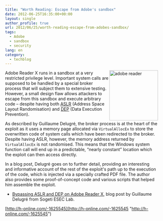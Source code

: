 ```yaml
---
title: "Worth Reading: Escape from Adobe's sandbox"
date: 2012-06-25T16:35:00+00:00
layout: single
author_profile: true
url: 2012/06/25/worth-reading-escape-from-adobes-sandbox/
tags:
  - Adobe
  - sandbox
  - security
lang: en
category: 
  - techblog
---
```

<a href="http://lh4.ggpht.com/-aybwqy1UQcQ/T-iMWjfZ89I/AAAAAAAAGXc/Rf9hKbePy6w/s1600-h/adobe%252520reader%25255B5%25255D.jpg" target="_blank"><img title="adobe reader" border="0" alt="adobe reader" align="right" src="http://lh4.ggpht.com/-_vwlEK3JFds/T-iMYTsGZaI/AAAAAAAAGXk/xhtZ1_T5FuA/adobe%252520reader_thumb%25255B3%25255D.jpg?imgmax=800" width="160" height="165" /></a>Adobe Reader X runs in a sandbox at a very restricted privilege level. Important system calls are supposed to be handled by a special broker process that will subject them to extensive testing. However, a small design flaw allows attackers to escape from this sandbox and execute arbitrary code – despite having both [ASLR](http://en.wikipedia.org/wiki/Address_space_layout_randomization) (Address Space Layout Randomisation) and [DEP](http://en.wikipedia.org/wiki/Data_Execution_Prevention) (Data Execution Prevention). 

As described by Guillaume Delugré, the broker process is at the heart of the exploit as it uses a memory page allocated via `VirtualAllocEx` to store the overwritten code of system calls which have been redirected to the broker. Despite having ASLR, however, the memory address returned by `VirtualAllocEx` is not randomised. This means that the Windows system function call will end up in a predictable, “nearly constant” location which the exploit can then access directly. 

In a blog post, Delugré goes on to further detail, providing an interesting and informative account of the rest of the exploit's path up to the execution of the code, which is injected via a specially crafted PDF file. The author also provides some proof-of-concept code and various scripts that helped him assemble the exploit. 

  * [Bypassing ASLR and DEP on Adobe Reader X](http://esec-lab.sogeti.com/post/Bypassing-ASLR-and-DEP-on-Adobe-Reader-X), blog post by Guillaume Delugré from Sogeti ESEC Lab.











[http://h-online.com/-1625545](http://h-online.com/-1625545 "http://h-online.com/-1625545")